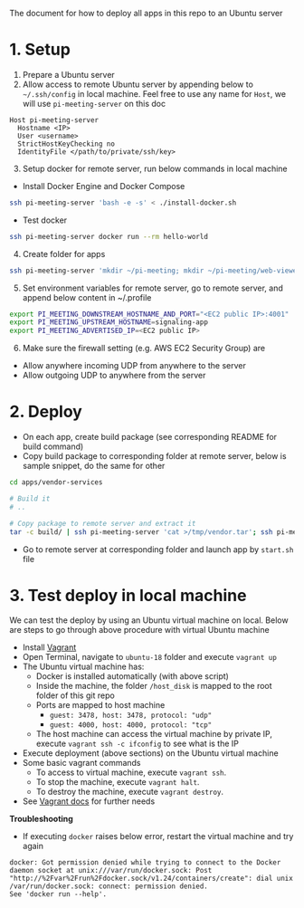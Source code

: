 The document for how to deploy all apps in this repo to an Ubuntu server

# 1. Setup

1. Prepare a Ubuntu server
1. Allow access to remote Ubuntu server by appending below to `~/.ssh/config` in local machine. Feel free to use any name for `Host`, we will use `pi-meeting-server` on this doc

```
Host pi-meeting-server
  Hostname <IP>
  User <username>
  StrictHostKeyChecking no
  IdentityFile </path/to/private/ssh/key>
```

3. Setup docker for remote server, run below commands in local machine

  - Install Docker Engine and Docker Compose

```bash
ssh pi-meeting-server 'bash -e -s' < ./install-docker.sh
```

  - Test docker

```bash
ssh pi-meeting-server docker run --rm hello-world
```

4. Create folder for apps

```bash
ssh pi-meeting-server 'mkdir ~/pi-meeting; mkdir ~/pi-meeting/web-viewer; mkdir ~/pi-meeting/vendor; mkdir ~/pi-meeting/signaling'
```

5. Set environment variables for remote server, go to remote server, and append below content in ~/.profile

```bash
export PI_MEETING_DOWNSTREAM_HOSTNAME_AND_PORT="<EC2 public IP>:4001"
export PI_MEETING_UPSTREAM_HOSTNAME=signaling-app
export PI_MEETING_ADVERTISED_IP=<EC2 public IP>
```

6. Make sure the firewall setting (e.g. AWS EC2 Security Group) are
  - Allow anywhere incoming UDP from anywhere to the server
  - Allow outgoing UDP to anywhere from the server

# 2. Deploy

- On each app, create build package (see corresponding README for build command)
- Copy build package to corresponding folder at remote server, below is sample snippet, do the same for other 

```bash
cd apps/vendor-services

# Build it
# ..

# Copy package to remote server and extract it
tar -c build/ | ssh pi-meeting-server 'cat >/tmp/vendor.tar'; ssh pi-meeting-server 'tar -xf /tmp/vendor.tar -C ~/pi-meeting/vendor/'
```

- Go to remote server at corresponding folder and launch app by `start.sh` file

# 3. Test deploy in local machine

We can test the deploy by using an Ubuntu virtual machine on local. Below are steps to go through above procedure with virtual Ubuntu machine

- Install [Vagrant](https://learn.hashicorp.com/tutorials/vagrant/getting-started-install?in=vagrant/getting-started)
- Open Terminal, navigate to `ubuntu-18` folder and execute `vagrant up`
- The Ubuntu virtual machine has:
  * Docker is installed automatically (with above script)
  * Inside the machine, the folder `/host_disk` is mapped to the root folder of this git repo
  * Ports are mapped to host machine
    - `guest: 3478, host: 3478, protocol: "udp"`
    - `guest: 4000, host: 4000, protocol: "tcp"`
  * The host machine can access the virtual machine by private IP, execute `vagrant ssh -c ifconfig` to see what is the IP
- Execute deployment (above sections) on the Ubuntu virtual machine
- Some basic vagrant commands
  * To access to virtual machine, execute `vagrant ssh`.
  * To stop the machine, execute `vagrant halt`.
  * To destroy the machine, execute `vagrant destroy`.
- See [Vagrant docs](https://www.vagrantup.com/docs) for further needs

**Troubleshooting**

- If executing `docker` raises below error, restart the virtual machine and try again

```
docker: Got permission denied while trying to connect to the Docker daemon socket at unix:///var/run/docker.sock: Post "http://%2Fvar%2Frun%2Fdocker.sock/v1.24/containers/create": dial unix /var/run/docker.sock: connect: permission denied.
See 'docker run --help'.
```

